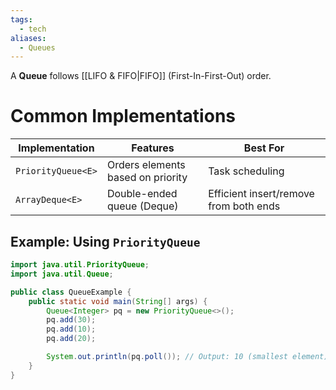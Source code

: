 ```yaml
---
tags:
  - tech
aliases:
  - Queues
---
```

A **Queue** follows [[LIFO & FIFO|FIFO]] (First-In-First-Out) order.

# Common Implementations
| **Implementation** | **Features**                      | **Best For**                           |
| ------------------ | --------------------------------- | -------------------------------------- |
| `PriorityQueue<E>` | Orders elements based on priority | Task scheduling                        |
| `ArrayDeque<E>`    | Double-ended queue (Deque)        | Efficient insert/remove from both ends |

## Example: Using `PriorityQueue`
```java
import java.util.PriorityQueue;
import java.util.Queue;

public class QueueExample {
    public static void main(String[] args) {
        Queue<Integer> pq = new PriorityQueue<>();
        pq.add(30);
        pq.add(10);
        pq.add(20);

        System.out.println(pq.poll()); // Output: 10 (smallest element)
    }
}
```
